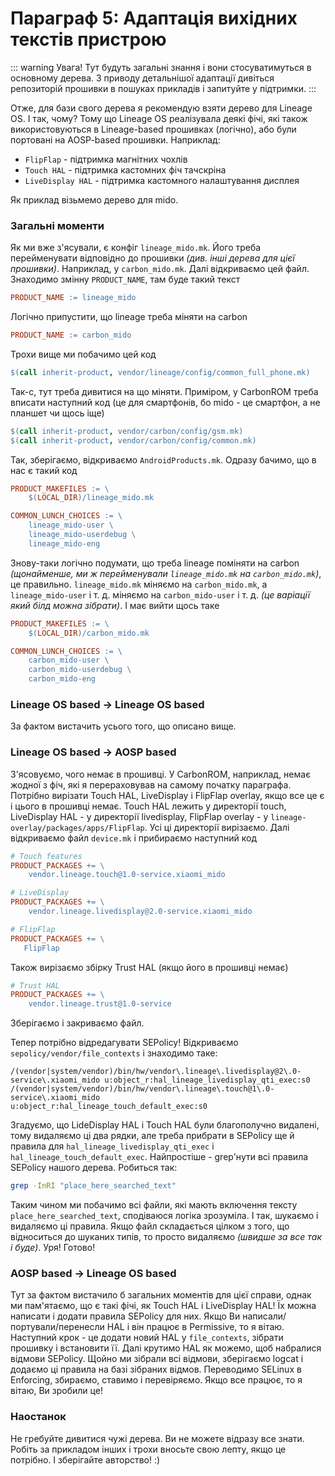 # Параграф 5: Адаптація вихідних текстів пристрою

::: warning Увага!
Тут будуть загальні знання і вони стосуватимуться в основному дерева. З приводу детальнішої адаптації дивіться репозиторій прошивки в пошуках прикладів і запитуйте у підтримки.
:::

Отже, для бази свого дерева я рекомендую взяти дерево для Lineage OS. І так, чому? Тому що Lineage OS реалізувала деякі фічі, які також використовуються в Lineage-based прошивках (логічно), або були портовані на AOSP-based прошивки. Наприклад:

- `FlipFlap` - підтримка магнітних чохлів
- `Touch HAL` - підтримка кастомних фіч тачскріна
- `LiveDisplay HAL` - підтримка кастомного налаштування дисплея

Як приклад візьмемо дерево для mido.

### Загальні моменти

Як ми вже з'ясували, є конфіг `lineage_mido.mk`. Його треба перейменувати відповідно до прошивки *(див. інші дерева для цієї прошивки)*. Наприклад, у `carbon_mido.mk`. Далі відкриваємо цей файл. Знаходимо змінну `PRODUCT_NAME`, там буде такий текст

```makefile
PRODUCT_NAME := lineage_mido
```

Логічно припустити, що lineage треба міняти на carbon

```makefile
PRODUCT_NAME := carbon_mido
```

Трохи вище ми побачимо цей код

```makefile
$(call inherit-product, vendor/lineage/config/common_full_phone.mk)
```

Так-с, тут треба дивитися на що міняти. Приміром, у CarbonROM треба вписати наступний код (це для смартфонів, бо mido - це смартфон, а не планшет чи щось іще)

````makefile
$(call inherit-product, vendor/carbon/config/gsm.mk)
$(call inherit-product, vendor/carbon/config/common.mk)
````

Так, зберігаємо, відкриваємо `AndroidProducts.mk`. Одразу бачимо, що в нас є такий код

```makefile
PRODUCT_MAKEFILES := \
    $(LOCAL_DIR)/lineage_mido.mk

COMMON_LUNCH_CHOICES := \
    lineage_mido-user \
    lineage_mido-userdebug \
    lineage_mido-eng
```

Знову-таки логічно подумати, що треба lineage поміняти на carbon *(щонайменше, ми ж перейменували `lineage_mido.mk` на `carbon_mido.mk`)*, це правильно. `lineage_mido.mk` міняємо на `carbon_mido.mk`, а `lineage_mido-user` і т. д. міняємо на `carbon_mido-user` і т. д. *(це варіації який білд можна зібрати)*. І має вийти щось таке

```makefile
PRODUCT_MAKEFILES := \
    $(LOCAL_DIR)/carbon_mido.mk

COMMON_LUNCH_CHOICES := \
    carbon_mido-user \
    carbon_mido-userdebug \
    carbon_mido-eng
```

### Lineage OS based -> Lineage OS based

За фактом вистачить усього того, що описано вище.

### Lineage OS based -> AOSP based

З'ясовуємо, чого немає в прошивці. У CarbonROM, наприклад, немає жодної з фіч, які я перераховував на самому початку параграфа. Потрібно вирізати Touch HAL, LiveDisplay і FlipFlap overlay, якщо все це є і цього в прошивці немає. Touch HAL лежить у директорії touch, LiveDisplay HAL - у директорії livedisplay, FlipFlap overlay - у `lineage-overlay/packages/apps/FlipFlap`. Усі ці директорії вирізаємо. Далі відкриваємо файл `device.mk` і прибираємо наступний код

```makefile
# Touch features
PRODUCT_PACKAGES += \
    vendor.lineage.touch@1.0-service.xiaomi_mido
```

```makefile
# LiveDisplay
PRODUCT_PACKAGES += \
    vendor.lineage.livedisplay@2.0-service.xiaomi_mido
```

```makefile
# FlipFlap
PRODUCT_PACKAGES += \
   FlipFlap
```

Також вирізаємо збірку Trust HAL (якщо його в прошивці немає)

```makefile
# Trust HAL
PRODUCT_PACKAGES += \
    vendor.lineage.trust@1.0-service
```

Зберігаємо і закриваємо файл.

Тепер потрібно відредагувати SEPolicy! Відкриваємо `sepolicy/vendor/file_contexts` і знаходимо таке:

```
/(vendor|system/vendor)/bin/hw/vendor\.lineage\.livedisplay@2\.0-service\.xiaomi_mido u:object_r:hal_lineage_livedisplay_qti_exec:s0
/(vendor|system/vendor)/bin/hw/vendor\.lineage\.touch@1\.0-service\.xiaomi_mido       u:object_r:hal_lineage_touch_default_exec:s0
```

Згадуємо, що LideDisplay HAL і Touch HAL були благополучно видалені, тому видаляємо ці два рядки, але треба прибрати в SEPolicy ще й правила для `hal_lineage_livedisplay_qti_exec` і `hal_lineage_touch_default_exec`. Найпростіше - grep'нути всі правила SEPolicy нашого дерева. Робиться так:

```bash
grep -InRI "place_here_searched_text"
```

Таким чином ми побачимо всі файли, які мають включення тексту `place_here_searched_text`, сподіваюся логіка зрозуміла. І так, шукаємо і видаляємо ці правила. Якщо файл складається цілком з того, що відноситься до шуканих типів, то просто видаляємо *(швидше за все так і буде)*. Уря! Готово!

### AOSP based -> Lineage OS based

Тут за фактом вистачило б загальних моментів для цієї справи, однак ми пам'ятаємо, що є такі фічі, як Touch HAL і LiveDisplay HAL! Їх можна написати і додати правила SEPolicy для них. Якщо Ви написали/портували/перенесли HAL і він працює в Permissive, то я вітаю. Наступний крок - це додати новий HAL у `file_contexts`, зібрати прошивку і встановити її. Далі крутимо HAL як можемо, щоб набралися відмови SEPolicy. Щойно ми зібрали всі відмови, зберігаємо logcat і додаємо ці правила на базі зібраних відмов. Переводимо SELinux в Enforcing, збираємо, ставимо і перевіряємо. Якщо все працює, то я вітаю, Ви зробили це!

### Наостанок

Не гребуйте дивитися чужі дерева. Ви не можете відразу все знати. Робіть за прикладом інших і трохи вносьте свою лепту, якщо це потрібно. І зберігайте авторство! :)
